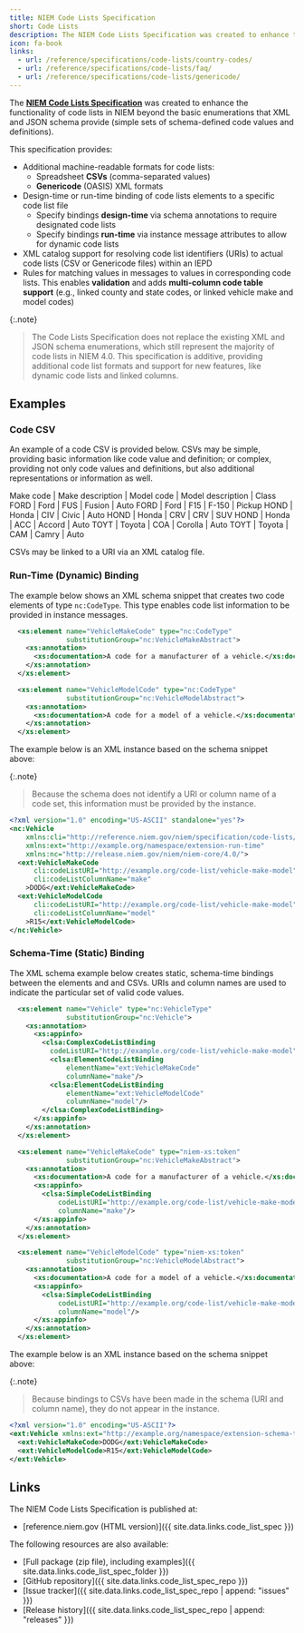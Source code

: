 ```yaml
---
title: NIEM Code Lists Specification
short: Code Lists
description: The NIEM Code Lists Specification was created to enhance the functionality of code lists in NIEM beyond the basic enumerations and JSON schema provide.  Key new features include the definition of codes in CSV files, dynamic code lists via run-time binding, and multi-column code table support.
icon: fa-book
links:
  - url: /reference/specifications/code-lists/country-codes/
  - url: /reference/specifications/code-lists/faq/
  - url: /reference/specifications/code-lists/genericode/
---
```


The **[NIEM Code Lists Specification]({{site.data.links.code_list_spec}})** was created to enhance the functionality of code lists in NIEM beyond the basic enumerations that XML and JSON schema provide (simple sets of schema-defined code values and definitions).

This specification provides:

- Additional machine-readable formats for code lists:
  - Spreadsheet **CSVs** (comma-separated values)
  - **Genericode** (OASIS) XML formats
- Design-time or run-time binding of code lists elements to a specific code list file
  - Specify bindings **design-time** via schema annotations to require designated code lists
  - Specify bindings **run-time** via instance message attributes to allow for dynamic code lists
- XML catalog support for resolving code list identifiers (URIs) to actual code lists (CSV or Genericode files) within an IEPD
- Rules for matching values in messages to values in corresponding code lists.  This enables **validation** and adds **multi-column code table support** (e.g., linked county and state codes, or linked vehicle make and model codes)

{:.note}
> The Code Lists Specification does not replace the existing XML and JSON schema enumerations, which still represent the majority of code lists in NIEM 4.0.  This specification is additive, providing additional code list formats and support for new features, like dynamic code lists and linked columns.

<!--more-->

## Examples

### Code CSV

An example of a code CSV is provided below.  CSVs may be simple, providing basic information like code value and definition; or complex, providing not only code values and definitions, but also additional representations or information as well.

Make code | Make description | Model code | Model description | Class
FORD | Ford | FUS | Fusion | Auto
FORD | Ford | F15 | F-150 | Pickup
HOND | Honda | CIV | Civic | Auto
HOND | Honda | CRV | CRV | SUV
HOND | Honda | ACC | Accord | Auto
TOYT | Toyota | COA | Corolla | Auto
TOYT | Toyota | CAM | Camry | Auto

CSVs may be linked to a URI via an XML catalog file.

### Run-Time (Dynamic) Binding

The example below shows an XML schema snippet that creates two code elements of type `nc:CodeType`.  This type enables code list information to be provided in instance messages.

```xml
  <xs:element name="VehicleMakeCode" type="nc:CodeType"
              substitutionGroup="nc:VehicleMakeAbstract">
    <xs:annotation>
      <xs:documentation>A code for a manufacturer of a vehicle.</xs:documentation>
    </xs:annotation>
  </xs:element>

  <xs:element name="VehicleModelCode" type="nc:CodeType"
              substitutionGroup="nc:VehicleModelAbstract">
    <xs:annotation>
      <xs:documentation>A code for a model of a vehicle.</xs:documentation>
    </xs:annotation>
  </xs:element>
```

The example below is an XML instance based on the schema snippet above:

{:.note}
> Because the schema does not identify a URI or column name of a code set, this information must be provided by the instance.

```xml
<?xml version="1.0" encoding="US-ASCII" standalone="yes"?>
<nc:Vehicle
    xmlns:cli="http://reference.niem.gov/niem/specification/code-lists/4.0/code-lists-instance/"
    xmlns:ext="http://example.org/namespace/extension-run-time"
    xmlns:nc="http://release.niem.gov/niem/niem-core/4.0/">
  <ext:VehicleMakeCode
      cli:codeListURI="http://example.org/code-list/vehicle-make-model"
      cli:codeListColumnName="make"
    >DODG</ext:VehicleMakeCode>
  <ext:VehicleModelCode
      cli:codeListURI="http://example.org/code-list/vehicle-make-model"
      cli:codeListColumnName="model"
    >R15</ext:VehicleModelCode>
</nc:Vehicle>
```

### Schema-Time (Static) Binding

The XML schema example below creates static, schema-time bindings between the elements and and CSVs. URIs and column names are used to indicate the particular set of valid code values.

```xml
  <xs:element name="Vehicle" type="nc:VehicleType"
              substitutionGroup="nc:Vehicle">
    <xs:annotation>
      <xs:appinfo>
        <clsa:ComplexCodeListBinding
          codeListURI="http://example.org/code-list/vehicle-make-model">
          <clsa:ElementCodeListBinding
              elementName="ext:VehicleMakeCode"
              columnName="make"/>
          <clsa:ElementCodeListBinding
              elementName="ext:VehicleModelCode"
              columnName="model"/>
        </clsa:ComplexCodeListBinding>
      </xs:appinfo>
    </xs:annotation>
  </xs:element>

  <xs:element name="VehicleMakeCode" type="niem-xs:token"
              substitutionGroup="nc:VehicleMakeAbstract">
    <xs:annotation>
      <xs:documentation>A code for a manufacturer of a vehicle.</xs:documentation>
      <xs:appinfo>
        <clsa:SimpleCodeListBinding
            codeListURI="http://example.org/code-list/vehicle-make-model"
            columnName="make"/>
      </xs:appinfo>
    </xs:annotation>
  </xs:element>

  <xs:element name="VehicleModelCode" type="niem-xs:token"
              substitutionGroup="nc:VehicleModelAbstract">
    <xs:annotation>
      <xs:documentation>A code for a model of a vehicle.</xs:documentation>
      <xs:appinfo>
        <clsa:SimpleCodeListBinding
            codeListURI="http://example.org/code-list/vehicle-make-model"
            columnName="model"/>
      </xs:appinfo>
    </xs:annotation>
  </xs:element>
```

The example below is an XML instance based on the schema snippet above:

{:.note}
> Because bindings to CSVs have been made in the schema (URI and column name), they do not appear in the instance.

```xml
<?xml version="1.0" encoding="US-ASCII"?>
<ext:Vehicle xmlns:ext="http://example.org/namespace/extension-schema-time">
  <ext:VehicleMakeCode>DODG</ext:VehicleMakeCode>
  <ext:VehicleModelCode>R15</ext:VehicleModelCode>
</ext:Vehicle>
```

## Links

The NIEM Code Lists Specification is published at:

- [reference.niem.gov (HTML version)]({{ site.data.links.code_list_spec }})

The following resources are also available:

- [Full package (zip file), including examples]({{ site.data.links.code_list_spec_folder }})
- [GitHub repository]({{ site.data.links.code_list_spec_repo }})
- [Issue tracker]({{ site.data.links.code_list_spec_repo | append: "issues" }})
- [Release history]({{ site.data.links.code_list_spec_repo | append: "releases" }})
